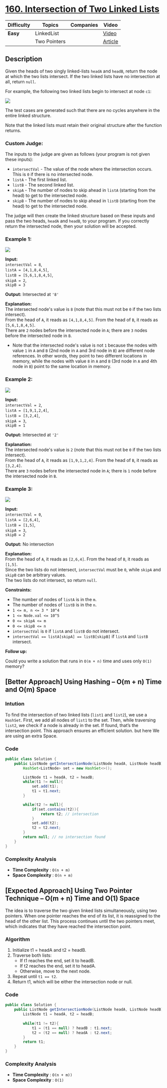 # [160. Intersection of Two Linked Lists](https://leetcode.com/problems/intersection-of-two-linked-lists/description/)

| Difficulty | Topics           | Companies | Video                                                   |
| ---------- | ---------------- | --------- | ------------------------------------------------------- |
| **Easy**   | LinkedList       |           | [Video](https://www.youtube.com/watch?v=D0X0BONOQhI) |
|            | Two Pointers     |           | [Article](https://www.geeksforgeeks.org/write-a-function-to-get-the-intersection-point-of-two-linked-lists/)|

## Description

Given the heads of two singly linked-lists `headA` and `headB`, return the node at which the two lists intersect. If the two linked lists have no intersection at all, return `null`.

For example, the following two linked lists begin to intersect at node `c1`:

![](https://assets.leetcode.com/uploads/2021/03/05/160_statement.png)

The test cases are generated such that there are no cycles anywhere in the entire linked structure.

Note that the linked lists must retain their original structure after the function returns.

### Custom Judge:

The inputs to the judge are given as follows (your program is not given these inputs):

- `intersectVal` - The value of the node where the intersection occurs. This is `0` if there is no intersected node.
- `listA` - The first linked list.
- `listB` - The second linked list.
- `skipA` - The number of nodes to skip ahead in `listA` (starting from the head) to get to the intersected node.
- `skipB` - The number of nodes to skip ahead in `listB` (starting from the head) to get to the intersected node.

The judge will then create the linked structure based on these inputs and pass the two heads, `headA` and `headB`, to your program. If you correctly return the intersected node, then your solution will be accepted.


### Example 1:
![](https://assets.leetcode.com/uploads/2021/03/05/160_example_1_1.png)

**Input:**  
`intersectVal = 8`,  
`listA = [4,1,8,4,5]`,  
`listB = [5,6,1,8,4,5]`,  
`skipA = 2`,  
`skipB = 3`  

**Output:** Intersected at `'8'`  

**Explanation:**  
The intersected node's value is `8` (note that this must not be `0` if the two lists intersect).  
From the head of `A`, it reads as `[4,1,8,4,5]`. From the head of `B`, it reads as `[5,6,1,8,4,5]`.  
There are `2` nodes before the intersected node in `A`; there are `3` nodes before the intersected node in `B`.  

- Note that the intersected node's value is not `1` because the nodes with value `1` in `A` and `B` (2nd node in `A` and 3rd node in `B`) are different node references. In other words, they point to two different locations in memory, while the nodes with value `8` in `A` and `B` (3rd node in `A` and 4th node in `B`) point to the same location in memory.


### Example 2:
![](https://assets.leetcode.com/uploads/2021/03/05/160_example_2.png)

**Input:**  
`intersectVal = 2`,  
`listA = [1,9,1,2,4]`,  
`listB = [3,2,4]`,  
`skipA = 3`,  
`skipB = 1`  

**Output:** Intersected at `'2'`  

**Explanation:**  
The intersected node's value is `2` (note that this must not be `0` if the two lists intersect).  
From the head of `A`, it reads as `[1,9,1,2,4]`. From the head of `B`, it reads as `[3,2,4]`.  
There are `3` nodes before the intersected node in `A`; there is `1` node before the intersected node in `B`.


### Example 3:
![](https://assets.leetcode.com/uploads/2021/03/05/160_example_3.png)

**Input:**  
`intersectVal = 0`,  
`listA = [2,6,4]`,  
`listB = [1,5]`,  
`skipA = 3`,  
`skipB = 2`  

**Output:** No intersection  

**Explanation:**  
From the head of `A`, it reads as `[2,6,4]`. From the head of `B`, it reads as `[1,5]`.  
Since the two lists do not intersect, `intersectVal` must be `0`, while `skipA` and `skipB` can be arbitrary values.  
The two lists do not intersect, so return `null`.


**Constraints:**

- The number of nodes of `listA` is in the `m`.
- The number of nodes of `listB` is in the `n`.
- `1 <= m, n <= 3 * 10^4`
- `1 <= Node.val <= 10^5`
- `0 <= skipA <= m`
- `0 <= skipB <= n`
- `intersectVal` is `0` if `listA` and `listB` do not intersect.
- `intersectVal == listA[skipA] == listB[skipB]` if `listA` and `listB` intersect.


**Follow up:**

Could you write a solution that runs in `O(m + n)` time and uses only `O(1)` memory?


## [Better Approach] Using Hashing – O(m + n) Time and O(m) Space

### Intution

To find the intersection of two linked lists (`list1` and `list2`), we use a `HashSet`. First, we add all nodes of `list1` to the set. Then, while traversing `list2`, we check if a node is already in the set. If found, that’s the intersection point. This approach ensures an efficient solution. but here We are using an extra Space.       

### Code
```java
public class Solution {
    public ListNode getIntersectionNode(ListNode headA, ListNode headB) {
        HashSet<ListNode> set = new HashSet<>();

        ListNode t1 = headA, t2 = headB;
        while(t1 != null){
            set.add(t1);
            t1 = t1.next;
        }

        while(t2 != null){
            if(set.contains(t2)){
                return t2; // intersection
            }
            set.add(t2);
            t2 = t2.next;
        }
        return null; // no intersection found
    }
}
```

### Complexity Analysis

- **Time Complexity** : `O(n + m)`
- **Space Complexity** : `O(n + m)`


## [Expected Approach] Using Two Pointer Technique – O(m + n) Time and O(1) Space

The idea is to traverse the two given linked lists simultaneously, using two pointers. When one pointer reaches the end of its list, it is reassigned to the head of the other list. This process continues until the two pointers meet, which indicates that they have reached the intersection point.

### Algorithm

1. Initialize t1 = headA and t2 = headB.
2. Traverse both lists:
    * If t1 reaches the end, set it to headB.
    * If t2 reaches the end, set it to headA.
    * Otherwise, move to the next node.
3. Repeat until `t1 == t2`.
4. Return t1, which will be either the intersection node or null.

### Code
```java
public class Solution {
    public ListNode getIntersectionNode(ListNode headA, ListNode headB) {
        ListNode t1 = headA, t2 = headB;
        
        while(t1 != t2){
            t1 = (t1 == null) ? headB : t1.next;
            t2 = (t2 == null) ? headA : t2.next;
        }
        return t1; 
    }
}
```

### Complexity Analysis

- **Time Complexity** : `O(n + m))`
- **Space Complexity** : `O(1)`
